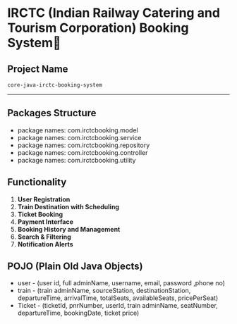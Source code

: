 # IRCTC (Indian Railway Catering and Tourism Corporation) Booking System🚅

## **Project Name**  
`core-java-irctc-booking-system`

---

## **Packages Structure**
- package names: com.irctcbooking.model
- package names: com.irctcbooking.service
- package names: com.irctcbooking.repository
- package names: com.irctcbooking.controller
- package names: com.irctcbooking.utility



## **Functionality**

1. **User Registration**  
2. **Train Destination with Scheduling**  
3. **Ticket Booking**  
4. **Payment Interface**  
5. **Booking History and Management**  
6. **Search & Filtering**  
7. **Notification Alerts**  


## **POJO (Plain Old Java Objects)**

- user - (user id, full adminName, username, email, password ,phone no)
- train - (train adminName, sourceStation, destinationStation, departureTime, arrivalTime, totalSeats, availableSeats, pricePerSeat)
- Ticket - (ticketId, pnrNumber, userId, train adminName, seatNumber, departureTime, bookingDate, ticket price)
